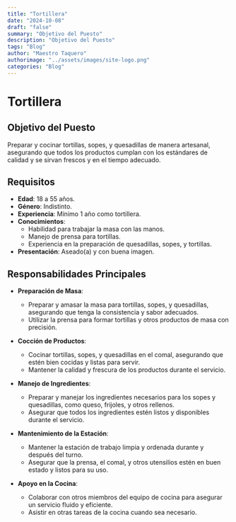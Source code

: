 ```yaml
---
title: "Tortillera"
date: "2024-10-08"
draft: "false"
summary: "Objetivo del Puesto"
description: "Objetivo del Puesto"
tags: "Blog"
author: "Maestro Taquero"
authorimage: "../assets/images/site-logo.png"
categories: "Blog"
---
```

# Tortillera

## Objetivo del Puesto
Preparar y cocinar tortillas, sopes, y quesadillas de manera artesanal, asegurando que todos los productos cumplan con los estándares de calidad y se sirvan frescos y en el tiempo adecuado.

## Requisitos

- **Edad**: 18 a 55 años.
- **Género**: Indistinto.
- **Experiencia**: Mínimo 1 año como tortillera.
- **Conocimientos**:
  - Habilidad para trabajar la masa con las manos.
  - Manejo de prensa para tortillas.
  - Experiencia en la preparación de quesadillas, sopes, y tortillas.
- **Presentación**: Aseado(a) y con buena imagen.

## Responsabilidades Principales

- **Preparación de Masa**:
  - Preparar y amasar la masa para tortillas, sopes, y quesadillas, asegurando que tenga la consistencia y sabor adecuados.
  - Utilizar la prensa para formar tortillas y otros productos de masa con precisión.

- **Cocción de Productos**:
  - Cocinar tortillas, sopes, y quesadillas en el comal, asegurando que estén bien cocidas y listas para servir.
  - Mantener la calidad y frescura de los productos durante el servicio.

- **Manejo de Ingredientes**:
  - Preparar y manejar los ingredientes necesarios para los sopes y quesadillas, como queso, frijoles, y otros rellenos.
  - Asegurar que todos los ingredientes estén listos y disponibles durante el servicio.

- **Mantenimiento de la Estación**:
  - Mantener la estación de trabajo limpia y ordenada durante y después del turno.
  - Asegurar que la prensa, el comal, y otros utensilios estén en buen estado y listos para su uso.

- **Apoyo en la Cocina**:
  - Colaborar con otros miembros del equipo de cocina para asegurar un servicio fluido y eficiente.
  - Asistir en otras tareas de la cocina cuando sea necesario.
